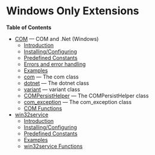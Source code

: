 Windows Only Extensions
=======================

**Table of Contents**

-   [COM](/book/com.html) — COM and .Net (Windows)
    -   [Introduction](/intro/com.html)
    -   [Installing/Configuring](/com/setup.html)
    -   [Predefined Constants](/com/constants.html)
    -   [Errors and error handling](/com/error-handling.html)
    -   [Examples](/com/examples.html)
    -   [com](/class/com.html) — The com class
    -   [dotnet](/class/dotnet.html) — The dotnet class
    -   [variant](/class/variant.html) — variant class
    -   [COMPersistHelper](/class/compersisthelper.html) — The
        COMPersistHelper class
    -   [com\_exception](/class/com-exception.html) — The com\_exception
        class
    -   [COM Functions](/ref/com.html)
-   [win32service](/book/win32service.html)
    -   [Introduction](/intro/win32service.html)
    -   [Installing/Configuring](/win32service/setup.html)
    -   [Predefined Constants](/win32service/constants.html)
    -   [Examples](/win32service/examples.html)
    -   [win32service Functions](/ref/win32service.html)

